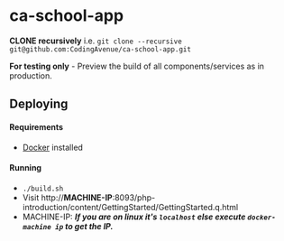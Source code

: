 # ca-school-app

**CLONE recursively** i.e. `git clone --recursive git@github.com:CodingAvenue/ca-school-app.git`

**For testing only** - Preview the build of all components/services as in production.

## Deploying

#### Requirements

 - [Docker](https://www.docker.com/) installed

#### Running

 - `./build.sh`
 - Visit http://**MACHINE-IP**:8093/php-introduction/content/GettingStarted/GettingStarted.q.html
 - MACHINE-IP: ***If you are on linux it's `localhost` else execute `docker-machine ip` to get the IP.***
